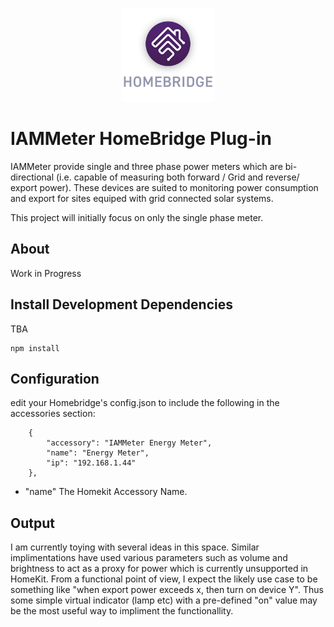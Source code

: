 
<p align="center">

<img src="https://github.com/homebridge/branding/raw/master/logos/homebridge-wordmark-logo-vertical.png" width="150">

</p>


# IAMMeter HomeBridge Plug-in

IAMMeter provide single and three phase power meters which are bi-directional (i.e. capable of measuring both forward / Grid and reverse/ export power). These devices are suited to monitoring power consumption and export for sites equiped with grid connected solar systems.

This project will initially focus on only the single phase meter.

## About

Work in Progress

## Install Development Dependencies

TBA

```
npm install
```


## Configuration

edit your Homebridge's config.json to include the following in the accessories section:

        {
            "accessory": "IAMMeter Energy Meter",
            "name": "Energy Meter",
            "ip": "192.168.1.44"         
        },

* "name"              			The Homekit Accessory Name.


## Output 

I am currently toying with several ideas in this space. Similar implimentations have used various parameters such as volume and brightness to act as a proxy for power which is currently unsupported in HomeKit. From a functional point of view, I expect the likely use case to be something like "when export power exceeds x, then turn on device Y". Thus some simple virtual indicator (lamp etc) with a pre-defined "on" value may be the most useful way to impliment the functionallity.


